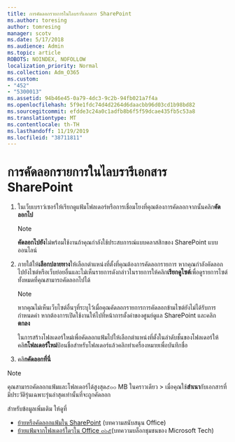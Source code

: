```yaml
---
title: การคัดลอกรายการในไลบรารีเอกสาร SharePoint
ms.author: toresing
author: tomresing
manager: scotv
ms.date: 5/17/2018
ms.audience: Admin
ms.topic: article
ROBOTS: NOINDEX, NOFOLLOW
localization_priority: Normal
ms.collection: Adm_O365
ms.custom:
- "452"
- "5300013"
ms.assetid: 94b46e45-0a79-4dc3-9c2b-94fb021a7f4a
ms.openlocfilehash: 5f9e1fdc74d4d2264d6daacbb96d03cd1b98bd82
ms.sourcegitcommit: efdde3c24a0c1adfb8b6f5f59dcae435fb5c53a8
ms.translationtype: MT
ms.contentlocale: th-TH
ms.lasthandoff: 11/19/2019
ms.locfileid: "38711811"
---
```

# <a name="copy-items-in-a-sharepoint-document-library"></a>การคัดลอกรายการในไลบรารีเอกสาร SharePoint

1. ในเว็บเบราว์เซอร์ให้เรียกดูแฟ้มโฟลเดอร์หรือการเชื่อมโยงที่คุณต้องการคัดลอกจากนั้นคลิก**คัดลอกไป**

    > [!NOTE]
    > **คัดลอกไปยัง**ไม่พร้อมใช้งานถ้าคุณกำลังใช้ประสบการณ์แบบคลาสสิกของ SharePoint แบบออนไลน์
  
2. ภายใต้ให้**เลือกปลายทาง**ให้เลือกตำแหน่งที่ตั้งที่คุณต้องการคัดลอกรายการ หากคุณกำลังคัดลอกไปยังไซต์หรือเว็บย่อยอื่นและไม่เห็นรายการดังกล่าวในรายการให้คลิก**เรียกดูไซต์**เพื่อดูรายการไซต์ทั้งหมดที่คุณสามารถคัดลอกไปได้

    > [!NOTE]
    > หากคุณไม่เห็นเว็บไซต์อื่นๆที่ระบุไว้เมื่อคุณคัดลอกรายการการคัดลอกข้ามไซต์ยังไม่ได้รับการกำหนดค่า หากต้องการเปิดใช้งานให้ไปที่หน้าการตั้งค่าของศูนย์ดูแล SharePoint และคลิก**ตกลง**
  
    ในการสร้างโฟลเดอร์ใหม่เพื่อคัดลอกแฟ้มไปให้เลือกตำแหน่งที่ตั้งในลำดับชั้นของโฟลเดอร์ให้คลิ**กโฟลเดอร์ใหม่**ป้อนชื่อสำหรับโฟลเดอร์แล้วคลิกทำเครื่องหมายเพื่อบันทึกชื่อ

3. คลิ**กคัดลอกที่นี่**

> [!NOTE]
> คุณสามารถคัดลอกแฟ้มและโฟลเดอร์ได้สูงสุด๕๐๐ MB ในคราวเดียว > เมื่อคุณใช้**สำเนา**กับเอกสารที่มีประวัติรุ่นเฉพาะรุ่นล่าสุดเท่านั้นที่จะถูกคัดลอก
  
สำหรับข้อมูลเพิ่มเติม ให้ดูที่

 - [ย้ายหรือคัดลอกแฟ้มใน SharePoint](https://support.office.com/article/move-or-copy-files-in-sharepoint-00e2f483-4df3-46be-a861-1f5f0c1a87bc) (บทความสนับสนุน Office)
 - [ย้ายแฟ้มจากโฟลเดอร์ใดๆใน Office ๓๖๕](https://techcommunity.microsoft.com/t5/Microsoft-SharePoint-Blog/Now-move-files-anywhere-in-Office-365-SharePoint-and-OneDrive/ba-p/146973)(บทความบล็อกชุมชนของ Microsoft Tech)   